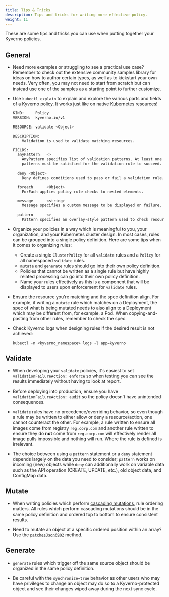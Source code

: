 ```yaml
---
title: Tips & Tricks 
description: Tips and tricks for writing more effective policy.
weight: 11
---
```


These are some tips and tricks you can use when putting together your Kyverno policies.

## General

* Need more examples or struggling to see a practical use case? Remember to check out the extensive community samples library for ideas on how to author certain types, as well as to kickstart your own needs. Very often, you may not need to start from scratch but can instead use one of the samples as a starting point to further customize.

* Use `kubectl explain` to explain and explore the various parts and fields of a Kyverno policy. It works just like on native Kubernetes resources!

  ```sh
  KIND:     Policy
  VERSION:  kyverno.io/v1

  RESOURCE: validate <Object>

  DESCRIPTION:
      Validation is used to validate matching resources.

  FIELDS:
    anyPattern   <>
      AnyPattern specifies list of validation patterns. At least one of the
      patterns must be satisfied for the validation rule to succeed.

    deny <Object>
      Deny defines conditions used to pass or fail a validation rule.

    foreach      <Object>
      ForEach applies policy rule checks to nested elements.

    message      <string>
      Message specifies a custom message to be displayed on failure.

    pattern      <>
      Pattern specifies an overlay-style pattern used to check resources.
  ```

* Organize your policies in a way which is meaningful to you, your organization, and your Kubernetes cluster design. In most cases, rules can be grouped into a single policy definition. Here are some tips when it comes to organizing rules:
  * Create a single `ClusterPolicy` for all `validate` rules and a `Policy` for all namespaced `validate` rules.
  * `mutate` and `generate` rules should go into their own policy definition.
  * Policies that cannot be written as a single rule but have highly related processing can go into their own policy definition.
  * Name your rules effectively as this is a component that will be displayed to users upon enforcement for `validate` rules.

* Ensure the resource you're matching and the spec definition align. For example, if writing a `mutate` rule which matches on a Deployment, the spec of what is being mutated needs to also align to a Deployment which may be different from, for example, a Pod. When copying-and-pasting from other rules, remember to check the spec.

* Check Kyverno logs when designing rules if the desired result is not achieved:
  ```
  kubectl -n <kyverno_namespace> logs -l app=kyverno
  ```

## Validate

* When developing your `validate` policies, it's easiest to set `validationFailureAction: enforce` so when testing you can see the results immediately without having to look at report.

* Before deploying into production, ensure you have `validationFailureAction: audit` so the policy doesn't have unintended consequences.

* `validate` rules have no precedence/overriding behavior, so even though a rule may be written to either allow or deny a resource/action, one cannot counteract the other. For example, a rule written to ensure all images come from registry `reg.corp.com` and another rule written to ensure they do **not** come from `reg.corp.com` will effectively render all image pulls impossible and nothing will run. Where the rule is defined is irrelevant.

* The choice between using a `pattern` statement or a `deny` statement depends largely on the data you need to consider; `pattern` works on incoming (new) objects while `deny` can additionally work on variable data such as the API operation (CREATE, UPDATE, etc.), old object data, and ConfigMap data.

## Mutate

* When writing policies which perform [cascading mutations](/docs/writing-policies/mutate/#mutate-rule-ordering-cascading), rule ordering matters. All rules which perform cascading mutations should be in the same policy definition and ordered top to bottom to ensure consistent results.

* Need to mutate an object at a specific ordered position within an array? Use the [`patchesJson6902`](/docs/writing-policies/mutate/#rfc-6902-jsonpatch) method.

## Generate

* `generate` rules which trigger off the same source object should be organized in the same policy definition.

* Be careful with the `synchronize=true` behavior as other users who may have privileges to change an object may do so to a Kyverno-protected object and see their changes wiped away during the next sync cycle.
